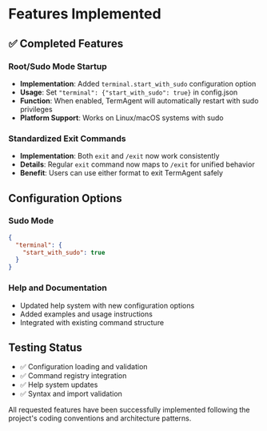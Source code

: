 # Features Implemented

## ✅ Completed Features

### Root/Sudo Mode Startup
- **Implementation**: Added `terminal.start_with_sudo` configuration option
- **Usage**: Set `"terminal": {"start_with_sudo": true}` in config.json
- **Function**: When enabled, TermAgent will automatically restart with sudo privileges
- **Platform Support**: Works on Linux/macOS systems with sudo

### Standardized Exit Commands
- **Implementation**: Both `exit` and `/exit` now work consistently
- **Details**: Regular `exit` command now maps to `/exit` for unified behavior
- **Benefit**: Users can use either format to exit TermAgent safely

## Configuration Options

### Sudo Mode
```json
{
  "terminal": {
    "start_with_sudo": true
  }
}
```

### Help and Documentation
- Updated help system with new configuration options
- Added examples and usage instructions
- Integrated with existing command structure

## Testing Status
- ✅ Configuration loading and validation
- ✅ Command registry integration  
- ✅ Help system updates
- ✅ Syntax and import validation

All requested features have been successfully implemented following the project's coding conventions and architecture patterns.
